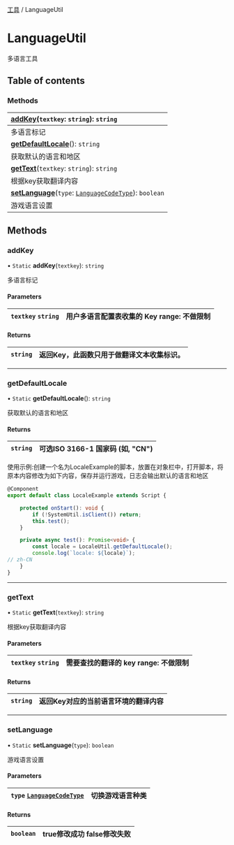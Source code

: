 [工具](../groups/工具.工具.md) / LanguageUtil

# LanguageUtil <Badge type="tip" text="Class" /> <Score text="LanguageUtil" />

多语言工具

## Table of contents

### Methods <Score text="Methods" /> 
| **[addKey](mw.LanguageUtil.md#addkey)**(`textkey`: `string`): `string`   |
| :-----|
| 多语言标记|
| **[getDefaultLocale](mw.LanguageUtil.md#getdefaultlocale)**(): `string`   |
| 获取默认的语言和地区|
| **[getText](mw.LanguageUtil.md#gettext)**(`textkey`: `string`): `string`   |
| 根据key获取翻译内容|
| **[setLanguage](mw.LanguageUtil.md#setlanguage)**(`type`: [`LanguageCodeType`](../enums/mw.LanguageCodeType.md)): `boolean`   |
| 游戏语言设置|

## Methods

### addKey <Score text="addKey" /> 

• `Static` **addKey**(`textkey`): `string` 

多语言标记

#### Parameters

| `textkey` `string` | 用户多语言配置表收集的 Key range: 不做限制 |
| :------ | :------ |

#### Returns

| `string` | 返回Key，此函数只用于做翻译文本收集标识。 |
| :------ | :------ |

___

### getDefaultLocale <Score text="getDefaultLocale" /> 

• `Static` **getDefaultLocale**(): `string` 

获取默认的语言和地区

#### Returns

| `string` | 可选ISO 3166-1 国家码 (如, "CN") |
| :------ | :------ |

<span style="font-size: 14px;">
使用示例:创建一个名为LocaleExample的脚本，放置在对象栏中，打开脚本，将原本内容修改为如下内容，保存并运行游戏，日志会输出默认的语言和地区
</span>

```ts
@Component
export default class LocaleExample extends Script {

    protected onStart(): void {
        if (!SystemUtil.isClient()) return;
        this.test();
    }

    private async test(): Promise<void> {
        const locale = LocaleUtil.getDefaultLocale();
        console.log(`locale: ${locale}`);
// zh-CN
    }
}
```

___

### getText <Score text="getText" /> 

• `Static` **getText**(`textkey`): `string` 

根据key获取翻译内容

#### Parameters

| `textkey` `string` | 需要查找的翻译的 key range: 不做限制 |
| :------ | :------ |

#### Returns

| `string` | 返回Key对应的当前语言环境的翻译内容 |
| :------ | :------ |

___

### setLanguage <Score text="setLanguage" /> 

• `Static` **setLanguage**(`type`): `boolean` 

游戏语言设置

#### Parameters

| `type` [`LanguageCodeType`](../enums/mw.LanguageCodeType.md) | 切换游戏语言种类 |
| :------ | :------ |

#### Returns

| `boolean` | true修改成功 false修改失败 |
| :------ | :------ |
